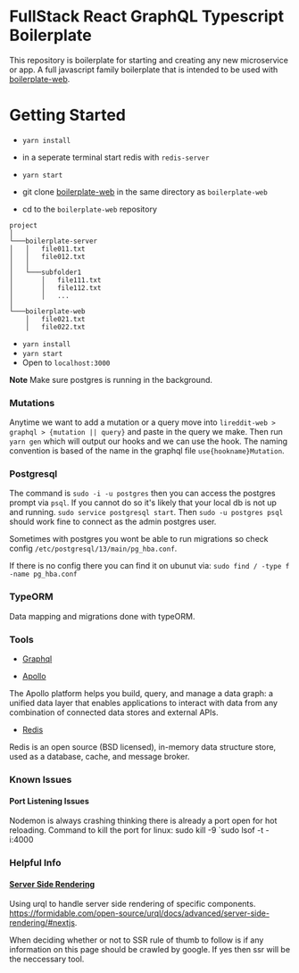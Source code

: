 # FullStack React GraphQL Typescript Boilerplate

This repository is boilerplate for starting and creating any new microservice or app. A full javascript family boilerplate that is intended to be used with [boilerplate-web](https://github.com/Prototype-devshop/boilerplate-web).

# Getting Started

- `yarn install` 
- in a seperate terminal start redis with `redis-server` 
- `yarn start`

- git clone [boilerplate-web](https://github.com/Prototype-devshop/boilerplate-web) in the same directory as `boilerplate-web` 
- cd to the `boilerplate-web` repository <br />
```
project
│
└───boilerplate-server
│   │   file011.txt
│   │   file012.txt
│   │
│   └───subfolder1
│       │   file111.txt
│       │   file112.txt
│       │   ...
│   
└───boilerplate-web
    │   file021.txt
    │   file022.txt
```

- `yarn install` 
- `yarn start` 
- Open to `localhost:3000`

**Note** Make sure postgres is running in the background.

### Mutations

Anytime we want to add a mutation or a query move into `lireddit-web > graphql > {mutation || query}` and paste in the query we make. Then run `yarn gen` which will output our hooks and we can use the hook. The naming convention is based of the name in the graphql file `use{hookname}Mutation`.

### Postgresql

The command is `sudo -i -u postgres` then you can access the postgres prompt via `psql`. If you cannot do so it's likely that your local db is not up and running. `sudo service postgresql start`. Then `sudo -u postgres psql` should work fine to connect as the admin postgres user.

Sometimes with postgres you wont be able to run migrations so check config `/etc/postgresql/13/main/pg_hba.conf`.

If there is no config there you can find it on ubunut via: `sudo find / -type f -name pg_hba.conf`

### TypeORM

Data mapping and migrations done with typeORM.

### Tools

- [Graphql](https://graphql.org/)

- [Apollo](https://www.apollographql.com/)

The Apollo platform helps you build, query, and manage a data graph: a unified data layer that enables applications to interact with data from any combination of connected data stores and external APIs.

- [Redis](https://redis.io/)

Redis is an open source (BSD licensed), in-memory data structure store, used as a database, cache, and message broker.

### Known Issues

#### Port Listening Issues

Nodemon is always crashing thinking there is already a port open for hot reloading. Command to kill the port for linux:
sudo kill -9 `sudo lsof -t -i:4000

### Helpful Info

#### [Server Side Rendering](https://medium.com/@baphemot/whats-server-side-rendering-and-do-i-need-it-cb42dc059b38)

Using urql to handle server side rendering of specific components. https://formidable.com/open-source/urql/docs/advanced/server-side-rendering/#nextjs.

When deciding whether or not to SSR rule of thumb to follow is if any information on this page should be crawled by google. If yes then ssr will be the neccessary tool.
